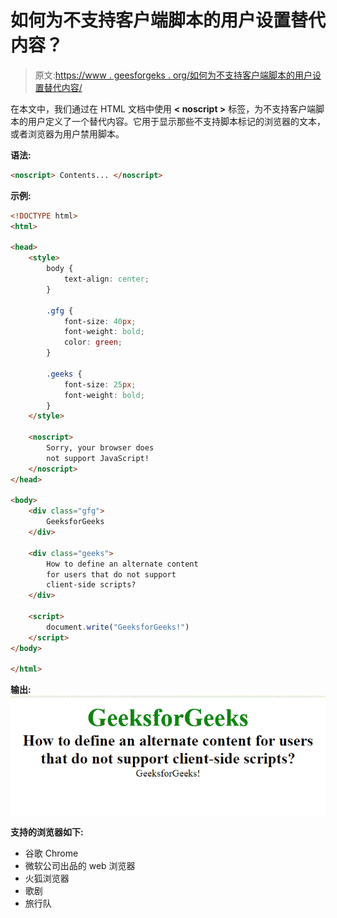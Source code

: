 # 如何为不支持客户端脚本的用户设置替代内容？

> 原文:[https://www . geesforgeks . org/如何为不支持客户端脚本的用户设置替代内容/](https://www.geeksforgeeks.org/how-to-set-alternate-content-for-users-that-do-not-support-client-side-scripts/)

在本文中，我们通过在 HTML 文档中使用 **< noscript >** 标签，为不支持客户端脚本的用户定义了一个替代内容。它用于显示那些不支持脚本标记的浏览器的文本，或者浏览器为用户禁用脚本。

**语法:**

```html
<noscript> Contents... </noscript>
```

**示例:**

```html
<!DOCTYPE html>
<html>

<head>
    <style>
        body {
            text-align: center;
        }

        .gfg {
            font-size: 40px;
            font-weight: bold;
            color: green;
        }

        .geeks {
            font-size: 25px;
            font-weight: bold;
        }
    </style>

    <noscript>
        Sorry, your browser does 
        not support JavaScript!
    </noscript>
</head>

<body>
    <div class="gfg">
        GeeksforGeeks
    </div>

    <div class="geeks">
        How to define an alternate content
        for users that do not support 
        client-side scripts?
    </div>

    <script>
        document.write("GeeksforGeeks!") 
    </script>
</body>

</html>           
```

**输出:**
![](img/b00622868fc7a7d38fb314c127efe727.png)

**支持的浏览器如下:**

*   谷歌 Chrome
*   微软公司出品的 web 浏览器
*   火狐浏览器
*   歌剧
*   旅行队